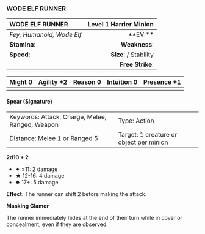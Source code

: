 ### WODE ELF RUNNER

| WODE ELF RUNNER           | **Level 1 Harrier Minion** |
| :------------------------ | -------------------------: |
| *Fey, Humanoid, Wode Elf* |                \*\*EV \*\* |
| **Stamina**:              |              **Weakness**: |
| **Speed**:                |     **Size**:  / Stability |
|                           |           **Free Strike**: |

| **Might** 0 | **Agility** +2 | **Reason** 0 | **Intuition** 0 | **Presence** +1 |
| ----------- | -------------- | ------------ | --------------- | --------------- |
|             |                |              |                 |                 |

#### Spear (Signature)

|                                                 |                                         |
| :---------------------------------------------- | :-------------------------------------- |
| Keywords: Attack, Charge, Melee, Ranged, Weapon | Type: Action                            |
| Distance: Melee 1 or Ranged 5                   | Target: 1 creature or object per minion |

**2d10 + 2**

- ✦ ≤11: 2 damage
- ★ 12-16: 4 damage
- ✸ 17+: 5 damage

**Effect:** The runner can shift 2 before making the attack.

**Masking Glamor**

The runner immediately hides at the end of their turn while in cover or concealment, even if they are observed.

